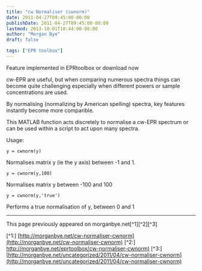```yaml
---
title: "cw Normaliser (cwnorm)"
date: 2011-04-27T09:45:00-00:00
publishDate: 2011-04-27T09:45:00-00:00
lastmod: 2013-10-01T10:44:00-00:00
author: "Morgan Bye"
draft: false

tags: ["EPR toolbox"]
---
```


Feature implemented in EPRtoolbox or download now

cw-EPR are useful, but when comparing numerous spectra things can become quite challenging especially when different powers or sample concentrations are used.

By normalising (normalizing by American spelling) spectra, key features instantly become more comparible.

This MATLAB function acts discretely to normalise a cw-EPR spectrum or can be used within a script to act upon many spectra.

Usage:
```
y = cwnorm(y)
```

Normalises matrix y (ie the y axis) between -1 and 1.
```
y = cwnorm(y,100)
```

Normalises matrix y between -100 and 100
```
y = cwnorm(y,'true')
```

Performs a true normalisation of y, between 0 and 1


----
This page previously appeared on morganbye.net[^1][^2][^3]

[^1:] [http://morganbye.net/cw-normaliser-cwnorm](http://morganbye.net/cw-normaliser-cwnorm)
[^2:] [http://morganbye.net/eprtoolbox/cw-normaliser-cwnorm)](http://morganbye.net/eprtoolbox/cw-normaliser-cwnorm)
[^3:] [http://morganbye.net/uncategorized/2011/04/cw-normaliser-cwnorm](http://morganbye.net/uncategorized/2011/04/cw-normaliser-cwnorm)
